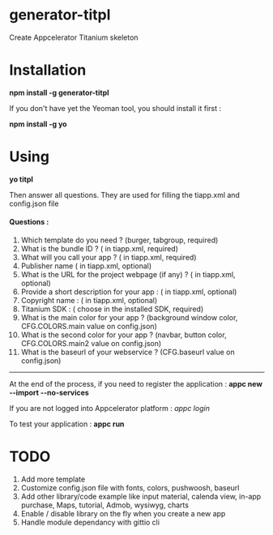 # generator-titpl

Create Appcelerator Titanium skeleton

# Installation

**npm install -g generator-titpl**

If you don't have yet the Yeoman tool, you should install it first :

**npm install -g yo**

# Using

**yo titpl**

Then answer all questions. They are used for filling the tiapp.xml and config.json file

#### Questions :

1. Which template do you need ? (burger, tabgroup, required)
2. What is the bundle ID ? (<id> in tiapp.xml, required)
3. What will you call your app ? (<name> in tiapp.xml, required)
4. Publisher name (<publisher> in tiapp.xml, optional)
5. What is the URL for the project webpage (if any) ? (<url> in tiapp.xml, optional)
6. Provide a short description for your app : (<description> in tiapp.xml, optional)
7. Copyright name : (<copyright> in tiapp.xml, optional)
8. Titanium SDK : (<sdk-version> choose in the installed SDK, required)
9. What is the main color for your app ? (background window color, CFG.COLORS.main value on config.json)
10. What is the second color for your app ? (navbar, button color, CFG.COLORS.main2 value on config.json)
11. What is the baseurl of your webservice ? (CFG.baseurl value on config.json)

___


At the end of the process, if you need to register the application :
**appc new --import --no-services**

If you are not logged into Appcelerator platform :
*appc login*

To test your application :
**appc run**

# TODO

1. Add more template
2. Customize config.json file with fonts, colors, pushwoosh, baseurl
3. Add other library/code example like input material, calenda view, in-app purchase, Maps, tutorial, Admob, wysiwyg, charts
4. Enable / disable library on the fly when you create a new app
5. Handle module dependancy with gittio cli
